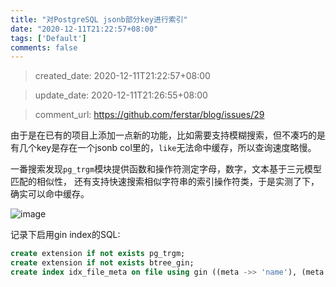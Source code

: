 ```yaml
---
title: "对PostgreSQL jsonb部分key进行索引"
date: "2020-12-11T21:22:57+08:00"
tags: ['Default']
comments: false
---
```


> created_date: 2020-12-11T21:22:57+08:00

> update_date: 2020-12-11T21:26:55+08:00

> comment_url: https://github.com/ferstar/blog/issues/29

由于是在已有的项目上添加一点新的功能，比如需要支持模糊搜索，但不凑巧的是有几个key是存在一个jsonb col里的，`like`无法命中缓存，所以查询速度略慢。

一番搜索发现`pg_trgm`模块提供函数和操作符测定字母，数字，文本基于三元模型匹配的相似性， 还有支持快速搜索相似字符串的索引操作符类，于是实测了下，确实可以命中缓存。

![image](https://user-images.githubusercontent.com/2854276/101956219-287d4480-3c3a-11eb-93e6-bd34b5d7e3db.png)

记录下启用gin index的SQL:

```sql
create extension if not exists pg_trgm;
create extension if not exists btree_gin;
create index idx_file_meta on file using gin ((meta ->> 'name'), (meta ->> 'alias') gin_trgm_ops);
```

